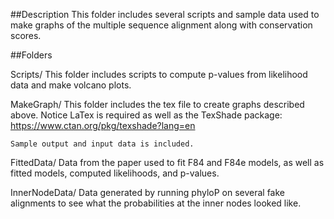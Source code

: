 ##Description
This folder includes several scripts and sample data used to make graphs of the multiple
sequence alignment along with conservation scores.

##Folders
	
Scripts/
	This folder includes scripts to compute p-values from likelihood data and make
	volcano plots.

MakeGraph/
	This folder includes the tex file to create graphs described above. Notice
	LaTex is required as well as the TexShade package:
	https://www.ctan.org/pkg/texshade?lang=en

	Sample output and input data is included.

FittedData/
	Data from the paper used to fit F84 and F84e models, as well as fitted
	models, computed likelihoods, and p-values.

InnerNodeData/
	Data generated by running phyloP on several fake alignments to see what the
	probabilities at the inner nodes looked like.
